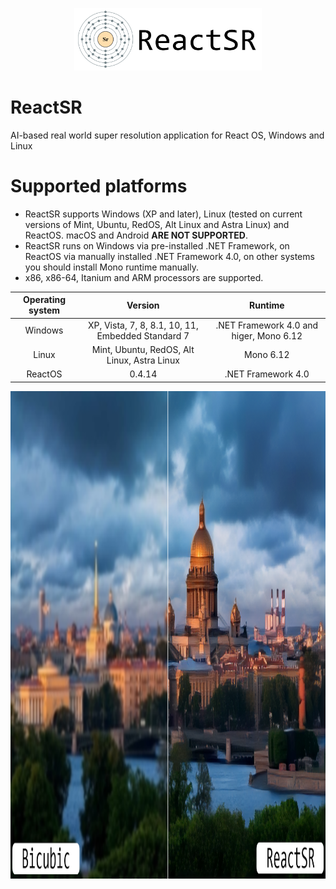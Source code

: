 <p align="center">
  <img width="300" height="100" src="https://github.com/ColorfulSoft/ReactSR/blob/main/.content/ReactSR.png">
</p>

# ReactSR
AI-based real world super resolution application for React OS, Windows and Linux

# Supported platforms

* ReactSR supports Windows (XP and later), Linux (tested on current versions of Mint, Ubuntu, RedOS, Alt Linux and Astra Linux) and ReactOS. macOS and Android __ARE NOT SUPPORTED__.
* ReactSR runs on Windows via pre-installed .NET Framework, on ReactOS via manually installed .NET Framework 4.0, on other systems you should install Mono runtime manually.
* x86, x86-64, Itanium and ARM processors are supported.

| Operating system | Version                                           | Runtime                                 |
|:----------------:|:-------------------------------------------------:|:---------------------------------------:|
| Windows          | XP, Vista, 7, 8, 8.1, 10, 11, Embedded Standard 7 | .NET Framework 4.0 and higer, Mono 6.12 |
| Linux            | Mint, Ubuntu, RedOS, Alt Linux, Astra Linux       | Mono 6.12                               |
| ReactOS          | 0.4.14                                            | .NET Framework 4.0                      |

<p align="center">
  <img width="1200" height="780" src="https://github.com/ColorfulSoft/ReactSR/blob/main/.content/Demo.png">
</p>
